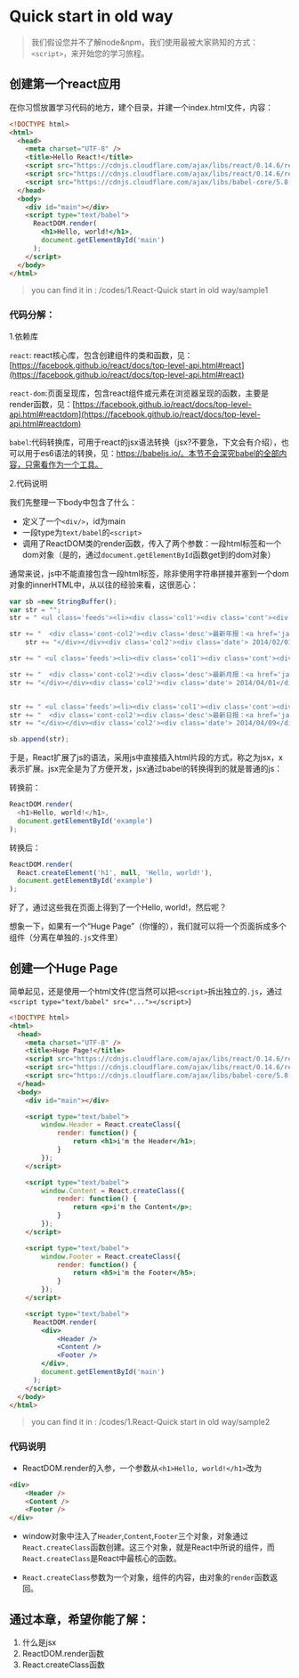 # Quick start in old way

> 我们假设您并不了解node&npm，我们使用最被大家熟知的方式：`<script>`，来开始您的学习旅程。

## 创建第一个react应用

在你习惯放置学习代码的地方，建个目录，并建一个index.html文件，内容：
``` html
<!DOCTYPE html>
<html>
  <head>
    <meta charset="UTF-8" />
    <title>Hello React!</title>
    <script src="https://cdnjs.cloudflare.com/ajax/libs/react/0.14.6/react.js"></script>
    <script src="https://cdnjs.cloudflare.com/ajax/libs/react/0.14.6/react-dom.js"></script>
    <script src="https://cdnjs.cloudflare.com/ajax/libs/babel-core/5.8.23/browser.min.js"></script>
  </head>
  <body>
    <div id="main"></div>
    <script type="text/babel">
      ReactDOM.render(
        <h1>Hello, world!</h1>,
        document.getElementById('main')
      );
    </script>
  </body>
</html>
```
> you can find it in : /codes/1.React-Quick start in old way/sample1

### 代码分解：
1.依赖库

`react`: react核心库，包含创建组件的类和函数，见：[https://facebook.github.io/react/docs/top-level-api.html#react](https://facebook.github.io/react/docs/top-level-api.html#react)

`react-dom`:页面呈现库，包含react组件或元素在浏览器呈现的函数，主要是render函数，见：[https://facebook.github.io/react/docs/top-level-api.html#reactdom](https://facebook.github.io/react/docs/top-level-api.html#reactdom)

`babel`:代码转换库，可用于react的jsx语法转换（jsx?不要急，下文会有介绍），也可以用于es6语法的转换，见：https://babeljs.io/。本节不会深究babel的全部内容，只需看作为一个工具。

2.代码说明

我们先整理一下body中包含了什么：

- 定义了一个`<div/>`，id为main
- 一段type为`text/babel`的`<script>`
- 调用了ReactDOM类的render函数，传入了两个参数：一段html标签和一个dom对象（是的，通过`document.getElementById`函数get到的dom对象）

通常来说，js中不能直接包含一段html标签，除非使用字符串拼接并塞到一个dom对象的innerHTML中，从以往的经验来看，这很恶心：
``` javascript
var sb =new StringBuffer();
var str = "";
str = " <ul class='feeds'><li><div class='col1'><div class='cont'><div class='cont-col1'><div class='label label-success'><i class='icon-list-alt'></i></div></div> ";

str += "  <div class='cont-col2'><div class='desc'>最新年报：<a href='javascript:;'>2013年"+structName+"健康状况报告&nbsp;&nbsp;&nbsp;&nbsp;<span class='label label-important label-mini'>查看<i class='icon-share-alt'></i></span></a></div></div>";
    str += "</div></div><div class='col2'><div class='date'> 2014/02/01</div></div></li>";//最新年报

str += " <ul class='feeds'><li><div class='col1'><div class='cont'><div class='cont-col1'><div class='label label-success'><i class='icon-list-alt'></i></div></div> ";

str += "  <div class='cont-col2'><div class='desc'>最新月报：<a href='javascript:;'>2014年3月" + structName + "健康状况报告&nbsp;&nbsp;&nbsp;&nbsp;<span class='label label-important label-mini'>查看<i class='icon-share-alt'></i></span></a></div></div>";
str += "</div></div><div class='col2'><div class='date'> 2014/04/01</div></div></li>";//最新月报


str += " <ul class='feeds'><li><div class='col1'><div class='cont'><div class='cont-col1'><div class='label label-success'><i class='icon-list-alt'></i></div></div> ";
str += "  <div class='cont-col2'><div class='desc'>最新日报：<a href='javascript:;'>2014年4月08日" + structName + "健康状况报告&nbsp;&nbsp;&nbsp;&nbsp;<span class='label label-important label-mini'>查看<i class='icon-share-alt'></i></span></a></div></div>";
str += "</div></div><div class='col2'><div class='date'> 2014/04/09</div></div></li></ul>";//最新日报

sb.append(str);
```

于是，React扩展了js的语法，采用js中直接插入html片段的方式，称之为jsx，x表示扩展。jsx完全是为了方便开发，jsx通过babel的转换得到的就是普通的js：

转换前：
``` javascript
ReactDOM.render(
  <h1>Hello, world!</h1>,
  document.getElementById('example')
);
```

转换后：
``` javascript
ReactDOM.render(
  React.createElement('h1', null, 'Hello, world!'),
  document.getElementById('example')
);
```

好了，通过这些我在页面上得到了一个Hello, world!，然后呢？

想象一下，如果有一个“Huge Page”（你懂的），我们就可以将一个页面拆成多个组件（分离在单独的`.js`文件里）

## 创建一个Huge Page

简单起见，还是使用一个html文件(您当然可以把`<script>`拆出独立的`.js`，通过`<script type="text/babel" src="..."></script>`)

``` html
<!DOCTYPE html>
<html>
  <head>
    <meta charset="UTF-8" />
    <title>Huge Page!</title>
    <script src="https://cdnjs.cloudflare.com/ajax/libs/react/0.14.6/react.js"></script>
    <script src="https://cdnjs.cloudflare.com/ajax/libs/react/0.14.6/react-dom.js"></script>
    <script src="https://cdnjs.cloudflare.com/ajax/libs/babel-core/5.8.23/browser.min.js"></script>
  </head>
  <body>
    <div id="main"></div>

	<script type="text/babel">
		window.Header = React.createClass({
			render: function() {
				return <h1>i'm the Header</h1>;
			}
		});
	</script>

	<script type="text/babel">
		window.Content = React.createClass({
			render: function() {
				return <p>i'm the Content</p>;
			}
		});
	</script>

	<script type="text/babel">
		window.Footer = React.createClass({
			render: function() {
				return <h5>i'm the Footer</h5>;
			}
		});
	</script>

    <script type="text/babel">
      ReactDOM.render(
        <div>
			<Header />
			<Content />
			<Footer />
		</div>,
        document.getElementById('main')
      );
    </script>
  </body>
</html>
```
> you can find it in : /codes/1.React-Quick start in old way/sample2

### 代码说明
-	ReactDOM.render的入参，一个参数从`<h1>Hello, world!</h1>`改为
``` html
<div>
	<Header />
	<Content />
	<Footer />
</div>
```
- window对象中注入了`Header`,`Content`,`Footer`三个对象，对象通过`React.createClass`函数创建。这三个对象，就是React中所说的组件，而`React.createClass`是React中最核心的函数。

- `React.createClass`参数为一个对象，组件的内容，由对象的`render`函数返回。  


## 通过本章，希望你能了解：

1.	什么是jsx
2.	ReactDOM.render函数
3.	React.createClass函数
